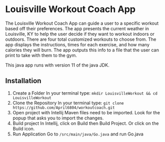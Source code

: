 # **Louisville Workout Coach App**

The Louisville Workout Coach App can guide a user to a specific workout based off their preferences. The app presents the current weather in Louisville, KY to help the user decide if they want to workout indoors or outdoors. There are four total customized workouts to choose from. The app displays the instructions, times for each exercise, and how many calories they will burn. The app outputs this info to a file that the user can print to take with them to the gym.

This java app runs with version 11 of the java JDK.

## Installation
1. Create a Folder
In your terminal type:
`mkdir LouisvilleWorkout && cd LouisvilleWorkout`
2. Clone the Repository
In your terminal type:
`git clone https://github.com/April6804/workoutcoach.git`
3. Open project with Intellij
Maven files need to be imported. Look for the popup that asks you to import the changes.
4. Build project
In Intellij, click on Build then Build Project. Or click on the Build icon.
5. Run Application
Go to `/src/main/java/Go.java` and run Go.java
